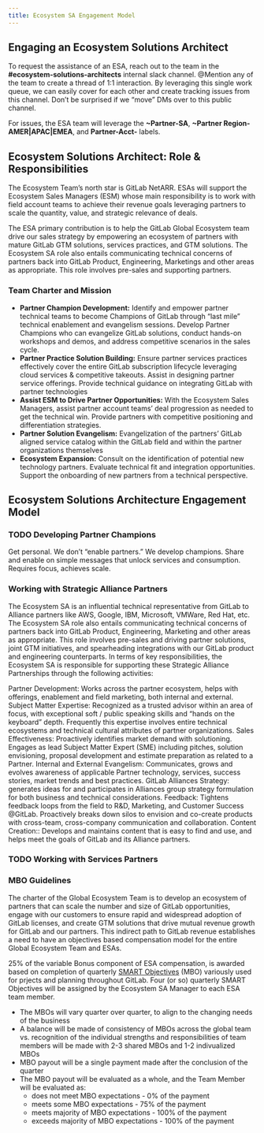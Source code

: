 ```yaml
---
title: Ecosystem SA Engagement Model
---
```


## Engaging an Ecosystem Solutions Architect

To request the assistance of an ESA, reach out to the team in the **#ecosystem-solutions-architects** internal slack channel.  @Mention any of the team to create a thread of 1:1 interaction.  By leveraging this single work queue, we can easily cover for each other and create tracking issues from this channel.  Don’t be surprised if we “move” DMs over to this public channel.

For issues, the ESA team will leverage the **~Partner-SA**, **~Partner Region-AMER|APAC|EMEA**, and **Partner-Acct-<Name>** labels.

## Ecosystem Solutions Architect: Role & Responsibilities

The Ecosystem Team’s north star is GitLab NetARR.  ESAs will support the Ecosystem Sales Managers (ESM) whose main responsibility is to work with field account teams to achieve their revenue goals leveraging partners to scale the quantity, value, and strategic relevance of deals.  

The ESA primary contribution is to help the GitLab Global Ecosystem team drive our sales strategy by empowering an ecosystem of partners with mature GitLab GTM solutions, services practices, and GTM solutions.  The Ecosystem SA role also entails communicating technical concerns of partners back into GitLab Product, Engineering, Marketings and other areas as appropriate. This role involves pre-sales and supporting partners. 

### Team Charter and Mission

- **Partner Champion Development:** Identify and empower partner technical teams to become Champions of GitLab through “last mile” technical enablement and evangelism sessions.  Develop Partner Champions who can evangelize GitLab solutions, conduct hands-on workshops and demos, and address competitive scenarios in the sales cycle.
- **Partner Practice Solution Building:** Ensure partner services practices effectively cover the entire GitLab subscription lifecycle leveraging cloud services & competitive takeouts.  Assist in designing partner service offerings.  Provide technical guidance on integrating GitLab with partner technologies
- **Assist ESM to Drive Partner Opportunities:** With the Ecosystem Sales Managers, assist partner account teams’ deal progression as needed to get the technical win.  Provide partners with competitive positioning and differentiation strategies.
- **Partner Solution Evangelism:** Evangelization of the partners’ GitLab aligned service catalog within the GitLab field and within the partner organizations themselves
- **Ecosystem Expansion:** Consult on the identification of potential new technology partners.  Evaluate technical fit and integration opportunities.  Support the onboarding of new partners from a technical perspective.

## Ecosystem Solutions Architecture Engagement Model

### TODO Developing Partner Champions

Get personal. We don’t “enable partners.”  We develop champions.  Share and enable on simple messages that unlock services and consumption.  Requires focus, achieves scale.

### Working with Strategic Alliance Partners

The Ecosystem SA is an influential technical representative from GitLab to Alliance partners like AWS, Google, IBM, Microsoft, VMWare, Red Hat, etc. The Ecosystem SA role also entails communicating technical concerns of partners back into GitLab Product, Engineering, Marketing and other areas as appropriate. This role involves pre-sales and driving partner solutions, joint GTM initiatives, and spearheading integrations with our GitLab product and engineering counterparts. In terms of key responsibilities, the Ecosystem SA is responsible for supporting these Strategic Alliance Partnerships through the following activities:

Partner Development: Works across the partner ecosystem, helps with offerings, enablement and field marketing, both internal and external.
Subject Matter Expertise: Recognized as a trusted advisor within an area of focus, with exceptional soft / public speaking skills and “hands on the keyboard” depth. Frequently this expertise involves entire technical ecosystems and technical cultural attributes of partner organizations.
Sales Effectiveness: Proactively identifies market demand with solutioning. Engages as lead Subject Matter Expert (SME) including pitches, solution envisioning, proposal development and estimate preparation as related to a Partner.
Internal and External Evangelism: Communicates, grows and evolves awareness of applicable Partner technology, services, success stories, market trends and best practices.
GitLab Alliances Strategy: generates ideas for and participates in Alliances group strategy formulation for both business and technical considerations.
Feedback: Tightens feedback loops from the field to R&D, Marketing, and Customer Success @GitLab. Proactively breaks down silos to envision and co-create products with cross-team, cross-company communication and collaboration.
Content Creation:: Develops and maintains content that is easy to find and use, and helps meet the goals of GitLab and its Alliance partners.

### TODO Working with Services Partners

### MBO Guidelines

The charter of the Global Ecosystem Team is to develop an ecosystem of partners that can scale the number and size of GitLab opportunities, engage with our customers to ensure rapid and widespread adoption of GitLab licenses, and create GTM solutions that drive mutual revenue growth for GitLab and our partners.  This indirect path to GitLab revenue establishes a need to have an objectives based compensation model for the entire Global Ecosystem Team and ESAs.

25% of the variable Bonus component of ESA compensation, is awarded based on completion of quarterly [SMART Objectives](https://www.mindtools.com/a4wo118/smart-goals) (MBO) variously used for prjects and planning throughout GitLab.  Four (or so) quarterly SMART Objectives will be assigned by the Ecosystem SA Manager to each ESA team member.

- The MBOs will vary quarter over quarter, to align to the changing needs of the business
- A balance will be made of consistency of MBOs across the global team vs. recognition of the individual strengths and responsibilities of team members will be made with 2-3 shared MBOs and 1-2 indivualized MBOs
- MBO payout will be a single payment made after the conclusion of the quarter
- The MBO payout will be evaluated as a whole, and the Team Member will be evaluated as:
  - does not meet MBO expectations - 0% of the payment
  - meets some MBO expectations - 75% of the payment
  - meets majority of MBO expectations - 100% of the payment
  - exceeds majority of MBO expectations - 100% of the payment
